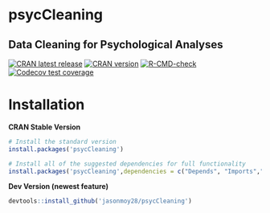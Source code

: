 # psycCleaning

##  Data Cleaning for Psychological Analyses

<!-- badges: start -->
[![CRAN latest release](https://www.r-pkg.org/badges/last-release/psycCleaning)](https://cran.r-project.org/package=psycCleaning)
[![CRAN version](https://img.shields.io/cran/v/psycCleaning)](https://cran.r-project.org/package=psycCleaning)
[![R-CMD-check](https://github.com/jasonmoy28/psycCleaning/actions/workflows/R-CMD-check.yaml/badge.svg/)](https://github.com/jasonmoy28/psycCleaning/actions/workflows/R-CMD-check.yaml/) 
[![Codecov test coverage](https://codecov.io/gh/jasonmoy28/psycCleaning/branch/master/graph/badge.svg/)](https://app.codecov.io/gh/jasonmoy28/psycCleaning?branch=master)

<!-- badges: end -->

# Installation

**CRAN Stable Version**

```R
# Install the standard version 
install.packages('psycCleaning')

# Install all of the suggested dependencies for full functionality 
install.packages('psycCleaning',dependencies = c("Depends", "Imports","Suggests")) 
```
**Dev Version (newest feature)**

```R
devtools::install_github('jasonmoy28/psycCleaning')
```


